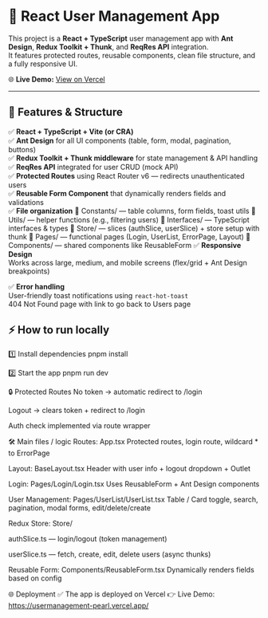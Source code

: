 # 🚀 React User Management App

This project is a **React + TypeScript** user management app with **Ant Design**, **Redux Toolkit + Thunk**, and **ReqRes API** integration.  
It features protected routes, reusable components, clean file structure, and a fully responsive UI.

🌐 **Live Demo:** [View on Vercel](https://usermanagement-pearl.vercel.app/)

---

## 📂 Features & Structure

✅ **React + TypeScript + Vite (or CRA)**  
✅ **Ant Design** for all UI components (table, form, modal, pagination, buttons)  
✅ **Redux Toolkit + Thunk middleware** for state management & API handling  
✅ **ReqRes API** integrated for user CRUD (mock API)  
✅ **Protected Routes** using React Router v6 — redirects unauthenticated users  
✅ **Reusable Form Component** that dynamically renders fields and validations  
✅ **File organization**
📁 Constants/ — table columns, form fields, toast utils
📁 Utils/ — helper functions (e.g., filtering users)
📁 Interfaces/ — TypeScript interfaces & types
📁 Store/ — slices (authSlice, userSlice) + store setup with thunk
📁 Pages/ — functional pages (Login, UserList, ErrorPage, Layout)
📁 Components/ — shared components like ReusableForm
✅ **Responsive Design**  
Works across large, medium, and mobile screens (flex/grid + Ant Design breakpoints)

✅ **Error handling**  
User-friendly toast notifications using `react-hot-toast`  
404 Not Found page with link to go back to Users page

## ⚡ How to run locally

1️⃣ Install dependencies
pnpm install

2️⃣ Start the app
pnpm run dev

🔒 Protected Routes
No token → automatic redirect to /login

Logout → clears token + redirect to /login

Auth check implemented via route wrapper

🛠 Main files / logic
Routes: App.tsx
Protected routes, login route, wildcard \* to ErrorPage

Layout: BaseLayout.tsx
Header with user info + logout dropdown + Outlet

Login: Pages/Login/Login.tsx
Uses ReusableForm + Ant Design components

User Management: Pages/UserList/UserList.tsx
Table / Card toggle, search, pagination, modal forms, edit/delete/create

Redux Store: Store/

authSlice.ts — login/logout (token management)

userSlice.ts — fetch, create, edit, delete users (async thunks)

Reusable Form: Components/ReusableForm.tsx
Dynamically renders fields based on config

🌐 Deployment
✅ The app is deployed on Vercel
👉 Live Demo: https://usermanagement-pearl.vercel.app/

